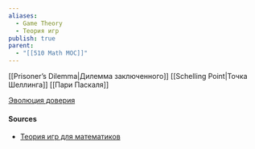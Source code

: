 ```yaml
---
aliases:
  - Game Theory
  - Теория игр
publish: true
parent:
  - "[[510 Math MOC]]"
---
```




[[Prisoner’s Dilemma|Дилемма заключенного]]
[[Schelling Point|Точка Шеллинга]]
[[Пари Паскаля]]

[Эволюция доверия](https://notdotteam.github.io/trust/)

#### Sources
- [Теория игр для математиков](https://old.mccme.ru//ium//s04/games.html)